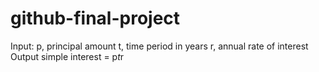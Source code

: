 # github-final-project
Input:
   p, principal amount
   t, time period in years
   r, annual rate of interest
Output
   simple interest = p*t*r
  
